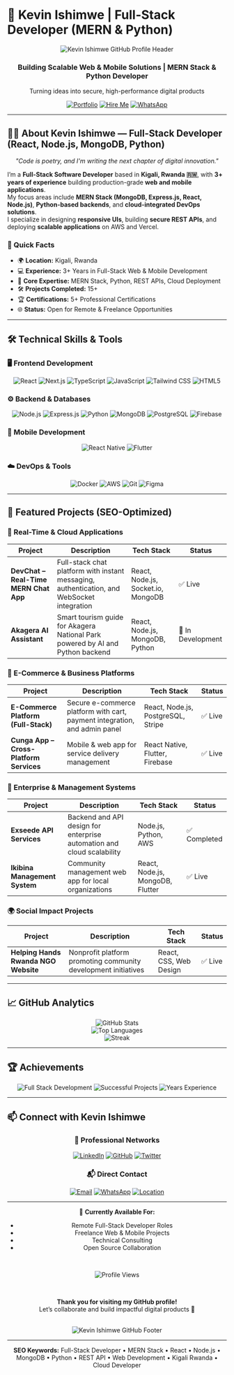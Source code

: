 # 💫 Kevin Ishimwe | Full-Stack Developer (MERN & Python)

<div align="center">
  <img src="https://capsule-render.vercel.app/api?type=waving&color=0:2BC0E4,100:EAECC6&height=200&section=header&text=Kevin%20Ishimwe&fontSize=50&fontAlign=50&fontAlignY=40&animation=fadeIn&fontColor=ffffff" alt="Kevin Ishimwe GitHub Profile Header">

  <h3><strong>Building Scalable Web & Mobile Solutions | MERN Stack & Python Developer</strong></h3>
  Turning ideas into secure, high-performance digital products

  <br/>

  [![Portfolio](https://img.shields.io/badge/%F0%9F%8C%90_Portfolio-Live_Site-2ea44f?style=for-the-badge&logo=vercel&logoColor=white)](https://kevin-ishimwe.vercel.app/)
  [![Hire Me](https://img.shields.io/badge/%F0%9F%93%A7_Hire_Me-Email_Me-blue?style=for-the-badge&logo=gmail&logoColor=white)](mailto:ishimwekevin2007@gmail.com)
  [![WhatsApp](https://img.shields.io/badge/%F0%9F%92%AC_WhatsApp-Contact_Me-25D366?style=for-the-badge&logo=whatsapp&logoColor=white)](https://wa.me/250729597767)
</div>

---

## 👨‍💻 About Kevin Ishimwe — Full-Stack Developer (React, Node.js, MongoDB, Python)

<div align="center">

_"Code is poetry, and I'm writing the next chapter of digital innovation."_

</div>

I’m a **Full-Stack Software Developer** based in **Kigali, Rwanda 🇷🇼**, with **3+ years of experience** building production-grade **web and mobile applications**.  
My focus areas include **MERN Stack (MongoDB, Express.js, React, Node.js)**, **Python-based backends**, and **cloud-integrated DevOps solutions**.  
I specialize in designing **responsive UIs**, building **secure REST APIs**, and deploying **scalable applications** on AWS and Vercel.

### 🎯 Quick Facts
- 🌍 **Location:** Kigali, Rwanda  
- 💻 **Experience:** 3+ Years in Full-Stack Web & Mobile Development  
- 🧠 **Core Expertise:** MERN Stack, Python, REST APIs, Cloud Deployment  
- 🛠 **Projects Completed:** 15+  
- 🏆 **Certifications:** 5+ Professional Certifications  
- 🌐 **Status:** Open for Remote & Freelance Opportunities  

---

## 🛠️ Technical Skills & Tools

### 🖥️ Frontend Development
<div align="center">

![React](https://img.shields.io/badge/React-20232A?style=for-the-badge&logo=react&logoColor=61DAFB)
![Next.js](https://img.shields.io/badge/Next.js-000000?style=for-the-badge&logo=nextdotjs&logoColor=white)
![TypeScript](https://img.shields.io/badge/TypeScript-007ACC?style=for-the-badge&logo=typescript&logoColor=white)
![JavaScript](https://img.shields.io/badge/JavaScript-F7DF1E?style=for-the-badge&logo=javascript&logoColor=black)
![Tailwind CSS](https://img.shields.io/badge/Tailwind_CSS-06B6D4?style=for-the-badge&logo=tailwindcss&logoColor=white)
![HTML5](https://img.shields.io/badge/HTML5-E34F26?style=for-the-badge&logo=html5&logoColor=white)

</div>

### ⚙️ Backend & Databases
<div align="center">

![Node.js](https://img.shields.io/badge/Node.js-339933?style=for-the-badge&logo=nodedotjs&logoColor=white)
![Express.js](https://img.shields.io/badge/Express.js-000000?style=for-the-badge&logo=express&logoColor=white)
![Python](https://img.shields.io/badge/Python-3776AB?style=for-the-badge&logo=python&logoColor=white)
![MongoDB](https://img.shields.io/badge/MongoDB-47A248?style=for-the-badge&logo=mongodb&logoColor=white)
![PostgreSQL](https://img.shields.io/badge/PostgreSQL-4169E1?style=for-the-badge&logo=postgresql&logoColor=white)
![Firebase](https://img.shields.io/badge/Firebase-FFCA28?style=for-the-badge&logo=firebase&logoColor=black)

</div>

### 📱 Mobile Development
<div align="center">

![React Native](https://img.shields.io/badge/React_Native-20232A?style=for-the-badge&logo=react&logoColor=61DAFB)
![Flutter](https://img.shields.io/badge/Flutter-02569B?style=for-the-badge&logo=flutter&logoColor=white)

</div>

### ☁️ DevOps & Tools
<div align="center">

![Docker](https://img.shields.io/badge/Docker-2496ED?style=for-the-badge&logo=docker&logoColor=white)
![AWS](https://img.shields.io/badge/AWS-232F3E?style=for-the-badge&logo=amazonaws&logoColor=white)
![Git](https://img.shields.io/badge/Git-F05032?style=for-the-badge&logo=git&logoColor=white)
![Figma](https://img.shields.io/badge/Figma-F24E1E?style=for-the-badge&logo=figma&logoColor=white)

</div>

---

## 💼 Featured Projects (SEO-Optimized)

### 🚀 Real-Time & Cloud Applications
| Project | Description | Tech Stack | Status |
|---------|-------------|------------|--------|
| **DevChat – Real-Time MERN Chat App** | Full-stack chat platform with instant messaging, authentication, and WebSocket integration | React, Node.js, Socket.io, MongoDB | ✅ Live |
| **Akagera AI Assistant** | Smart tourism guide for Akagera National Park powered by AI and Python backend | React, Node.js, MongoDB, Python | 🔄 In Development |

### 🛒 E-Commerce & Business Platforms
| Project | Description | Tech Stack | Status |
|---------|-------------|------------|--------|
| **E-Commerce Platform (Full-Stack)** | Secure e-commerce platform with cart, payment integration, and admin panel | React, Node.js, PostgreSQL, Stripe | ✅ Live |
| **Cunga App – Cross-Platform Services** | Mobile & web app for service delivery management | React Native, Flutter, Firebase | ✅ Live |

### 🏢 Enterprise & Management Systems
| Project | Description | Tech Stack | Status |
|---------|-------------|------------|--------|
| **Exseede API Services** | Backend and API design for enterprise automation and cloud scalability | Node.js, Python, AWS | ✅ Completed |
| **Ikibina Management System** | Community management web app for local organizations | React, Node.js, MongoDB, Flutter | ✅ Live |

### 🌍 Social Impact Projects
| Project | Description | Tech Stack | Status |
|---------|-------------|------------|--------|
| **Helping Hands Rwanda NGO Website** | Nonprofit platform promoting community development initiatives | React, CSS, Web Design | ✅ Live |

---

## 📈 GitHub Analytics

<div align="center">

![GitHub Stats](https://github-readme-stats.vercel.app/api?username=Ishimwe-Kevin&show_icons=true&theme=radical&hide_border=true&include_all_commits=true)  
![Top Languages](https://github-readme-stats.vercel.app/api/top-langs/?username=Ishimwe-Kevin&layout=compact&theme=radical&hide_border=true)  
![Streak](https://streak-stats.demolab.com/?user=Ishimwe-Kevin&theme=radical&hide_border=true)

</div>

---

## 🏆 Achievements

<div align="center">

![Full Stack Development](https://img.shields.io/badge/Full_Stack_Development-5_Certifications-blue?style=for-the-badge&logo=certificate)
![Successful Projects](https://img.shields.io/badge/Successful_Projects-15+-green?style=for-the-badge&logo=rocket)
![Years Experience](https://img.shields.io/badge/Years_Experience-3+-orange?style=for-the-badge&logo=calendar)

</div>

---

## 📫 Connect with Kevin Ishimwe

<div align="center">

### 💼 Professional Networks  
[![LinkedIn](https://img.shields.io/badge/LinkedIn-0A66C2?style=for-the-badge&logo=linkedin&logoColor=white)](https://www.linkedin.com/in/kevin-ishimwe)
[![GitHub](https://img.shields.io/badge/GitHub-181717?style=for-the-badge&logo=github&logoColor=white)](https://github.com/Ishimwe-Kevin)
[![Twitter](https://img.shields.io/badge/Twitter-1DA1F2?style=for-the-badge&logo=twitter&logoColor=white)](https://twitter.com/ishimwekevin287)

### 📬 Direct Contact  
[![Email](https://img.shields.io/badge/Email-D14836?style=for-the-badge&logo=gmail&logoColor=white)](mailto:ishimwekevin2007@gmail.com)
[![WhatsApp](https://img.shields.io/badge/WhatsApp-25D366?style=for-the-badge&logo=whatsapp&logoColor=white)](https://wa.me/250729597767)
[![Location](https://img.shields.io/badge/Location-Kigali,_Rwanda-red?style=for-the-badge&logo=googlemaps&logoColor=white)](https://www.google.com/maps/place/Kigali)

</div>

---

<div align="center">

🎯 **Currently Available For:**  
- Remote Full-Stack Developer Roles  
- Freelance Web & Mobile Projects  
- Technical Consulting  
- Open Source Collaboration  

<br/>

![Profile Views](https://komarev.com/ghpvc/?username=Ishimwe-Kevin&color=blueviolet&style=for-the-badge)

<br/>

**Thank you for visiting my GitHub profile!**  
Let’s collaborate and build impactful digital products 🚀

<br/>

<img src="https://capsule-render.vercel.app/api?type=waving&color=0:2BC0E4,100:EAECC6&height=100&section=footer&animation=fadeIn" alt="Kevin Ishimwe GitHub Footer">
</div>

---

<p align="center">
  <b>SEO Keywords:</b> Full-Stack Developer • MERN Stack • React • Node.js • MongoDB • Python • REST API • Web Development • Kigali Rwanda • Cloud Developer
</p>
